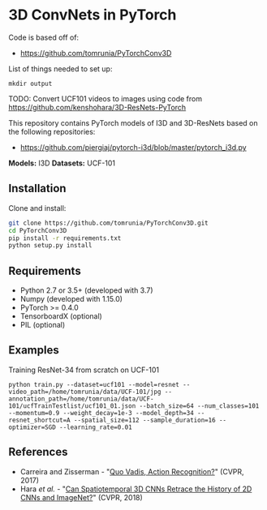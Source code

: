 # 3D ConvNets in PyTorch
Code is based off of:
- https://github.com/tomrunia/PyTorchConv3D

List of things needed to set up:
```
mkdir output
```

TODO:
Convert UCF101 videos to images using code from https://github.com/kenshohara/3D-ResNets-PyTorch

This repository contains PyTorch models of I3D and 3D-ResNets based on the following repositories:

- https://github.com/piergiaj/pytorch-i3d/blob/master/pytorch_i3d.py

**Models:** I3D
**Datasets:** UCF-101

## Installation

Clone and install:

```sh
git clone https://github.com/tomrunia/PyTorchConv3D.git
cd PyTorchConv3D
pip install -r requirements.txt
python setup.py install
```

## Requirements

- Python 2.7 or 3.5+ (developed with 3.7)
- Numpy (developed with 1.15.0)
- PyTorch >= 0.4.0
- TensorboardX (optional)
- PIL (optional)

## Examples

Training ResNet-34 from scratch on UCF-101

```
python train.py --dataset=ucf101 --model=resnet --video_path=/home/tomrunia/data/UCF-101/jpg --annotation_path=/home/tomrunia/data/UCF-101/ucfTrainTestlist/ucf101_01.json --batch_size=64 --num_classes=101 --momentum=0.9 --weight_decay=1e-3 --model_depth=34 --resnet_shortcut=A --spatial_size=112 --sample_duration=16 --optimizer=SGD --learning_rate=0.01
```

## References

- Carreira and Zisserman - "[Quo Vadis,
Action Recognition?](https://arxiv.org/abs/1705.07750)" (CVPR, 2017)
- Hara _et al._ - "[Can Spatiotemporal 3D CNNs Retrace the History of 2D CNNs and ImageNet?](https://arxiv.org/abs/1711.09577)" (CVPR, 2018)
